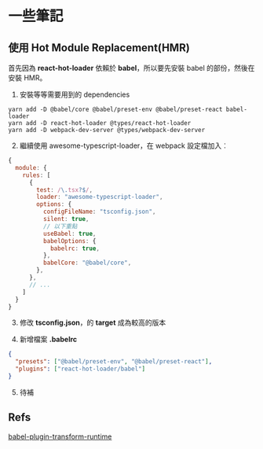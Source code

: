# 一些筆記

## 使用 Hot Module Replacement(HMR)

首先因為 **react-hot-loader** 依賴於 **babel**，所以要先安裝 babel 的部份，然後在安裝 HMR。

1. 安裝等等需要用到的 dependencies

```
yarn add -D @babel/core @babel/preset-env @babel/preset-react babel-loader
yarn add -D react-hot-loader @types/react-hot-loader
yarn add -D webpack-dev-server @types/webpack-dev-server
```

2. 繼續使用 awesome-typescript-loader，在 webpack 設定檔加入︰

```js
{
  module: {
    rules: [
      {
        test: /\.tsx?$/,
        loader: "awesome-typescript-loader",
        options: {
          configFileName: "tsconfig.json",
          silent: true,
          // 以下重點
          useBabel: true,
          babelOptions: {
            babelrc: true,
          },
          babelCore: "@babel/core",
        },
      },
      // ...
    ]
  }
}
```

3. 修改 **tsconfig.json**，的 **target** 成為較高的版本

4. 新增檔案 **.babelrc**

```json
{
  "presets": ["@babel/preset-env", "@babel/preset-react"],
  "plugins": ["react-hot-loader/babel"]
}
```

5. 待補

## Refs

[babel-plugin-transform-runtime](https://babeljs.io/docs/en/babel-plugin-transform-runtime)
